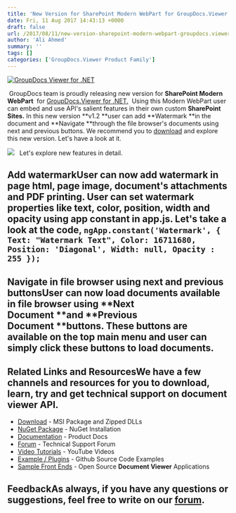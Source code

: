 ```yaml
---
title: 'New Version for SharePoint Modern WebPart for GroupDocs.Viewer for .NET - Watermark and Document Navigation'
date: Fri, 11 Aug 2017 14:43:13 +0000
draft: false
url: /2017/08/11/new-version-sharepoint-modern-webpart-groupdocs.viewer-.net-watermark-document-navigation/
author: 'Ali Ahmed'
summary: ''
tags: []
categories: ['GroupDocs.Viewer Product Family']
---
```


[![GroupDocs Viewer for .NET](https://blog.groupdocs.com/wp-content/uploads/sites/4/2016/11/groupdocs-viewer-net.png)](http://groupdocs.com/dot-net/document-viewer-library)

 GroupDocs team is proudly releasing new version for **SharePoint Modern WebPart**  for [GroupDocs.Viewer for .NET.](https://downloads.groupdocs.com/viewer/net/new-releases/groupdocs.viewer-for-.net-17.7.0/)  Using this Modern WebPart user can embed and use API's salient features in their own custom **SharePoint Sites.** In this new version **v1.2 **user can add **Watermark **in the document and **Navigate **through the file browser's documents using next and previous buttons. We recommend you to [download](https://github.com/groupdocs-viewer/GroupDocs.Viewer-for-.NET/releases/tag/Modern.WebPart.v1.2) and explore this new version. Let's have a look at it.

![](http://blog.groupdocs.com/wp-content/uploads/sites/4/2017/08/Screenshot_3.png)   Let's explore new features in detail.

## Add watermarkUser can now add watermark in page **html**, page **image**, document's **attachments** and **PDF printing**. User can set watermark properties like text, color, position, width and opacity using app constant in app.js. Let's take a look at the code, `ngApp.constant('Watermark', { Text: "Watermark Text", Color: 16711680, Position: 'Diagonal', Width: null, Opacity : 255 });`

## Navigate in file browser using next and previous buttonsUser can now load documents available in file browser using **Next Document **and **Previous Document **buttons. These buttons are available on the top main menu and user can simply click these buttons to load documents.

## Related Links and ResourcesWe have a few channels and resources for you to download, learn, try and get technical support on **document viewer API**.

*   [Download](http://downloads.groupdocs.com/viewer/net "Download API") - MSI Package and Zipped DLLs
*   [NuGet Package](https://www.nuget.org/packages/groupdocs-viewer-dotnet/ "Install from NuGet Package") - NuGet Installation
*   [Documentation](https://docs.groupdocs.com/display/viewernet/Home) - Product Docs
*   [Forum](http://groupdocs.com/Community/forums/groupdocs.viewer-product-family/4/showforum.aspx "Technical Support Forum") - Technical Support Forum
*   [Video Tutorials](https://www.youtube.com/channel/UCgO8dwgI5KAsQCVegviVXYA/playlists "GroupDocs.Viewer video tutorials") - YouTube Videos
*   [Example / Plugins](https://github.com/groupdocsviewer/GroupDocs_Viewer_NET "download example project and front ends") - Github Source Code Examples
*   [Sample Front Ends](https://github.com/groupdocs-viewer/ "Open Source Document Viewer Applications") - Open Source **Document Viewer** Applications

## FeedbackAs always, if you have any questions or suggestions, feel free to write on our [forum](http://groupdocs.com/Community/forums/groupdocs.viewer-product-family/4/showforum.aspx "Technical Support Forum").




